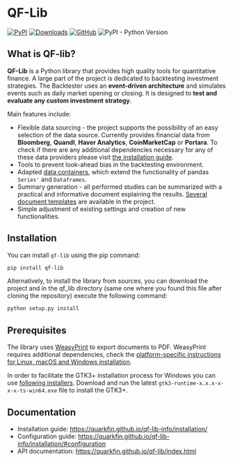 # QF-Lib

[![PyPI](https://img.shields.io/pypi/v/qf-lib?color=green&label=PyPI%20Latest%20Release)](https://pypi.org/project/qf-lib/)
[![Downloads](https://static.pepy.tech/personalized-badge/qf-lib?period=month&units=international_system&left_color=grey&right_color=blue&left_text=PyPI%20Downloads%20/%20month)](https://pepy.tech/project/qf-lib)
[![GitHub](https://img.shields.io/github/license/quarkfin/qf-lib?color=orange&label=License)](https://github.com/quarkfin/qf-lib/blob/master/LICENSE)
![PyPI - Python Version](https://img.shields.io/pypi/pyversions/qf-lib?color=yellow&label=python)

## What is QF-lib?
**QF-Lib** is a Python library that provides high quality tools for quantitative finance. 
A large part of the project is dedicated to backtesting investment strategies. 
The Backtester uses an **event-driven architecture** and simulates events such as daily market opening 
or closing. It is designed to **test and evaluate any custom investment strategy**.

Main features include:
* Flexible data sourcing - the project supports the possibility of an easy selection of the data source. Currently provides financial data from **Bloomberg**, **Quandl**, **Haver Analytics**, **CoinMarketCap** or **Portara**. To check if there are any additional dependencies necessary for any of these data providers please visit [the installation guide](https://quarkfin.github.io/qf-lib-info/installation/#tips-on-how-to-install-optional-data-providers).
* Tools to prevent look-ahead bias in the backtesting environment.
* Adapted [data containers](https://quarkfin.github.io/qf-lib-info/structure/#containers), which extend the functionality of pandas `Series'` and `Dataframes`.
* Summary generation - all performed studies can be summarized with a practical and informative document explaining the results. [Several document templates](https://quarkfin.github.io/qf-lib-info/structure/#analysis) are available in the project.
* Simple adjustment of existing settings and creation of new functionalities.


## Installation
You can install `qf-lib` using the pip command:

```sh
pip install qf-lib
```
 
Alternatively, to install the library from sources, you can download the project and in the qf_lib directory 
(same one where you found this file after cloning the repository) execute the following command:

```sh
python setup.py install
```

## Prerequisites
The library uses [WeasyPrint](https://weasyprint.readthedocs.io) to export documents to PDF. WeasyPrint requires additional dependencies, check the 
[platform-specific instructions for Linux, macOS and Windows installation](https://weasyprint.readthedocs.io/en/stable/install.html).

In order to facilitate the GTK3+ installation process for Windows you can use 
[following installers](https://github.com/tschoonj/GTK-for-Windows-Runtime-Environment-Installer/releases). Download and run the latest 
`gtk3-runtime-x.x.x-x-x-x-ts-win64.exe` file to install the GTK3+.

## Documentation
* Installation guide: https://quarkfin.github.io/qf-lib-info/installation/
* Configuration guide: https://quarkfin.github.io/qf-lib-info/installation/#configuration
* API documentation: https://quarkfin.github.io/qf-lib/index.html
